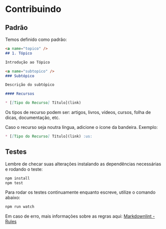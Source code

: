 # Contribuindo

## Padrão

Temos definido como padrão:

```md
<a name="topico" />
## 1. Tópico

Introdução ao Tópico

<a name="subtopico" />
### Subtópico

Descrição do subtópico

#### Recursos

* [[Tipo do Recurso] Título](link)

```

Os tipos de recurso podem ser: artigos, livros, vídeos, cursos, folha de dicas,
documentação, etc.

Caso o recurso seja noutra língua, adicione o ícone da bandeira. Exemplo:

```md
* [[Tipo do Recurso] Título](link) :us:
```

## Testes

Lembre de checar suas alterações instalando as dependências necessárias e
rodando o teste:

```sh
npm install
npm test
```

Para rodar os testes continuamente enquanto escreve, utilize o comando abaixo:

```sh
npm run watch
```

Em caso de erro, mais informações sobre as regras aqui:
[Markdownlint - Rules](https://github.com/mivok/markdownlint/blob/master/docs/RULES.md)
